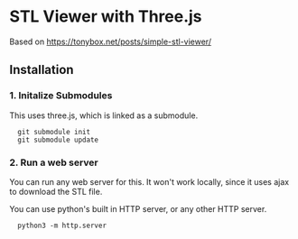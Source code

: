 # STL Viewer with Three.js

Based on https://tonybox.net/posts/simple-stl-viewer/

## Installation

### 1. Initalize Submodules

This uses three.js, which is linked as a submodule.

```
  git submodule init
  git submodule update
```

### 2. Run a web server

You can run any web server for this.  It won't work locally, since it uses ajax to download the STL file.

You can use python's built in HTTP server, or any other HTTP server.

```
  python3 -m http.server
```
